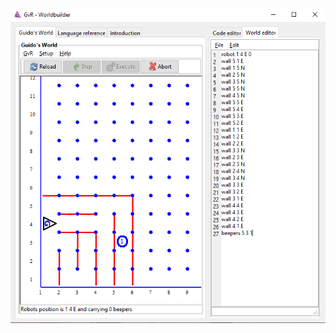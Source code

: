 ![alt text](https://github.com/Winki372/docalgopro/blob/main/modul%205/kegiatan%204%20koordinat.png)
